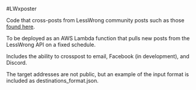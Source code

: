 #LWxposter

Code that cross-posts from LessWrong community posts such as those [found here](https://www.lesswrong.com/upcomingEvents).

To be deployed as an AWS Lambda function that pulls new posts from the LessWrong API on a fixed schedule.

Includes the ability to crosspost to email, Facebook (in development), and Discord.

The target addresses are not public, but an example of the input format is included as destinations_format.json.
